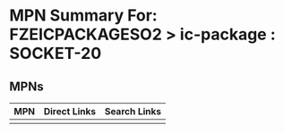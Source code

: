 



# MPN Summary For: FZEICPACKAGESO2 > ic-package : SOCKET-20

## MPNs
  

|MPN|Direct Links|Search Links|
| :--- | :--- | :--- |
||||

